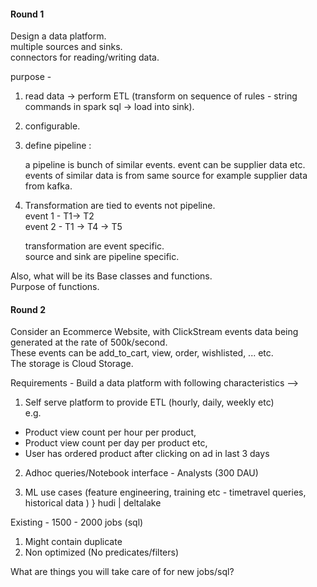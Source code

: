 #### Round 1
Design a data platform. <br> 
multiple sources and sinks. <br>
connectors for reading/writing data. <br>

purpose -  <br>
1. read data -> perform ETL (transform on sequence of rules - string commands  in spark sql  -> load into sink). <br>

2. configurable. <br>

3. define pipeline :  <br>

    a pipeline is bunch of similar events. event can be supplier data etc. <br>
    events of similar data is from same source for example supplier data from kafka. <br> 
    
4. Transformation are tied to events not pipeline. <br>
    event 1 -  T1-> T2  <br>
    event 2 -  T1 -> T4 -> T5 <br>
    
    transformation are event specific. <br>
    source and sink are pipeline specific. <br>

Also, what will be its Base classes and functions. <br>
Purpose of functions. <br>


#### Round 2
Consider an Ecommerce Website, with ClickStream events data being generated at the rate of 500k/second. <br>
These events can be add_to_cart, view, order, wishlisted, ... etc. <br>
The storage is Cloud Storage. <br>

Requirements - Build a data platform with following characteristics --> <br>

1. Self serve platform to provide ETL (hourly, daily, weekly etc) <br>
e.g.  <br>
- Product view count per hour per product, <br> 
- Product view count per day per product etc, <br>
- User has ordered product after clicking on ad in last 3 days <br>

2. Adhoc queries/Notebook interface - Analysts (300 DAU) <br>

3. ML use cases (feature engineering, training etc - timetravel queries, historical data ) } hudi | deltalake <br>

Existing - 1500 - 2000 jobs (sql) <br>
1. Might contain duplicate <br>
2. Non optimized (No predicates/filters) <br>

What are things you will take care of for new jobs/sql? <br>

